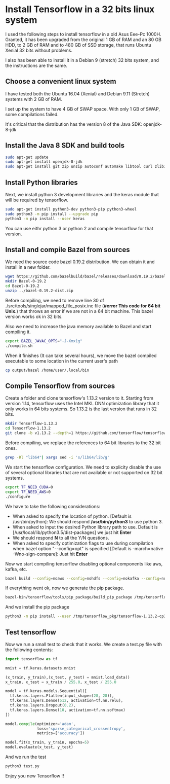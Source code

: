 # Install Tensorflow in a 32 bits linux system

I used the following steps to install tensorflow in a old Asus Eee-Pc 1000H. Granted, it has been upgraded from the original 1 GB of RAM and an 80 GB HDD, to 2 GB of RAM and to 480 GB of SSD storage, that runs Ubuntu Xenial 32 bits without problems.

I also has been able to install it in a Debian 9 (stretch) 32 bits system, and the instructions are the same.

## Choose a convenient linux system

I have tested both the Ubuntu 16.04 (Xenial) and Debian 9.11 (Stretch) systems with 2 GB of RAM.

I set up the system to have 4 GB of SWAP space. With only 1 GB of SWAP, some compilations failed.

It's critical that the distribution has the version 8 of the Java SDK: openjdk-8-jdk

## Install the Java 8 SDK and build tools

``` bash
sudo apt-get update
sudo apt-get install openjdk-8-jdk
sudo apt-get install git zip unzip autoconf automake libtool curl zlib1g-dev swig build-essential
```

## Install Python libraries

Next, we install python 3 development libraries and the keras module that will be required by tensorflow.

``` bash
sudo apt-get install python3-dev python3-pip python3-wheel
sudo python3 -m pip install --upgrade pip
python3 -m pip install --user keras
```

You can use eithr python 3 or python 2 and compile tensorflow for that version. 

## Install and compile Bazel from sources

We need the source code bazel 0.19.2 distribution. We can obtain it and install in a new folder.

``` bash
wget https://github.com/bazelbuild/bazel/releases/download/0.19.2/bazel-0.19.2-dist.zip
mkdir Bazel-0-19.2
cd Bazel-0-19.2
unzip ../bazel-0.19.2-dist.zip
```

Before compiling, we need to remove line 30 of ./src/tools/singlejar/mapped_file_posix.inc file (**#error This code for 64 bit Unix.**) that throws an error if we are not in a 64 bit machine. This bazel version works ok in 32 bits. 

Also we need to increase the java memory available to Bazel and start compiling it.

``` bash
export BAZEL_JAVAC_OPTS="-J-Xmx1g"
./compile.sh
```

When it finishes (It can take several hours), we move the bazel compiled executable to some location in the current user's path

``` bash
cp output/bazel /home/user/.local/bin
```

## Compile Tensorflow from sources

Create a folder and clone tensorflow's 1.13.2 version to it. Starting from version 1.14, tensorflow uses the Intel MKL DNN optimization library that it only works in 64 bits systems. So 1.13.2 is the last version that runs in 32 bits.

``` bash
mkdir Tensorflow-1.13.2
cd Tensorflow-1.13.2
git clone -b v1.13.2 --depth=1 https://github.com/tensorflow/tensorflow .
```

Before compiling, we replace the references to 64 bit libraries to the 32 bit ones.

``` bash
grep -Rl "lib64"| xargs sed -i 's/lib64/lib/g'
```

We start the tensorflow configuration. We need to explicity disable the use of several optional libraries that are not available or not supported on 32 bit systems.

``` bash
export TF_NEED_CUDA=0
export TF_NEED_AWS=0
./configure
```

We have to take the following considerations:
* When asked to specify the location of python. [Default is /usr/bin/python]: We should respond **/usr/bin/python3** to use python 3.
* When asked to input the desired Python library path to use.  Default is [/usr/local/lib/python3.5/dist-packages] we just hit **Enter**
* We should respond **N** to all the Y/N questions.
* When asked to specify optimization flags to use during compilation when bazel option "--config=opt" is specified [Default is -march=native -Wno-sign-compare]: Just hit **Enter** 

Now we start compiling tensorflow disabling optional components like aws, kafka, etc.

``` bash
bazel build --config=noaws --config=nohdfs --config=nokafka --config=noignite --config=nonccl -c opt --verbose_failures //tensorflow/tools/pip_package:build_pip_package
```

If everything went ok, now we generate the pip package.

``` bash
bazel-bin/tensorflow/tools/pip_package/build_pip_package /tmp/tensorflow_pkg
```

And we install the pip package

``` bash
python3 -m pip install --user /tmp/tensorflow_pkg/tensorflow-1.13.2-cp35-cp35m-linux_i686.whl
``` 

## Test tensorflow

Now we run a small test to check that it works. We create a test.py file with the following contents:

``` python
import tensorflow as tf

mnist = tf.keras.datasets.mnist

(x_train, y_train),(x_test, y_test) = mnist.load_data()
x_train, x_test = x_train / 255.0, x_test / 255.0

model = tf.keras.models.Sequential([
  tf.keras.layers.Flatten(input_shape=(28, 28)),
  tf.keras.layers.Dense(512, activation=tf.nn.relu),
  tf.keras.layers.Dropout(0.2),
  tf.keras.layers.Dense(10, activation=tf.nn.softmax)
])

model.compile(optimizer='adam',
              loss='sparse_categorical_crossentropy',
              metrics=['accuracy'])

model.fit(x_train, y_train, epochs=5)
model.evaluate(x_test, y_test)
```

And we run the test

``` bash
python3 test.py
```

Enjoy you new Tensorflow !!